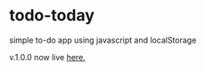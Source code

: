# todo-today
simple to-do app using javascript and localStorage

v.1.0.0 now live [here.](http://todo-today-simple.netlify.app)
